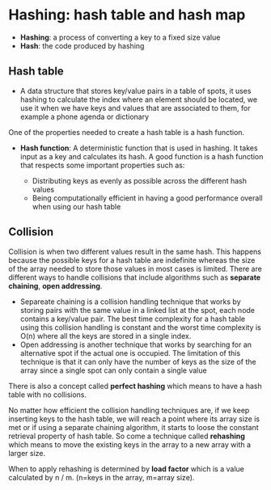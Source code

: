 # Hashing: hash table and hash map

- **Hashing**: a process of converting a key to a fixed size value
- **Hash**: the code produced by hashing

## Hash table

- A data structure that stores key/value pairs in a table of spots, it uses hashing to calculate the index where an element should be located, we use it when we have keys and values that are associated to them, for example a phone agenda or dictionary

One of the properties needed to create a hash table is a hash function.

- **Hash function**: A deterministic function that is used in hashing. It takes input as a key and calculates its hash. A good function is a hash function that respects some important properties such as:

  - Distributing keys as evenly as possible across the different hash values
  - Being computationally efficient in having a good performance overall when using our hash table

## Collision

Collision is when two different values result in the same hash. This happens because the possible keys for a hash table are indefinite whereas the size of the array needed to store those values in most cases is limited.
There are different ways to handle collisions that include algorithms such as **separate chaining**, **open addressing**.

- Separeate chaining is a collision handling technique that works by storing pairs with the same value in a linked list at the spot, each node contains a key/value pair. The best time complexity for a hash table using this collision handling is constant and the worst time complexity is O(n) where all the keys are stored in a single index.
- Open addressing is another technique that works by searching for an alternative spot if the actual one is occupied. The limitation of this technique is that it can only have the number of keys as the size of the array since a single spot can only contain a single value

There is also a concept called **perfect hashing** which means to have a hash table with no collisions.

No matter how efficient the collision handling techniques are, if we keep inserting keys to the hash table, we will reach a point where its array size is met or if using a separate chaining algorithm, it starts to loose the constant retrieval property of hash table. So come a technique called **rehashing** which means to move the existing keys in the array to a new array with a larger size.

When to apply rehashing is determined by **load factor** which is a value calculated by n / m. (n=keys in the array, m=array size).
